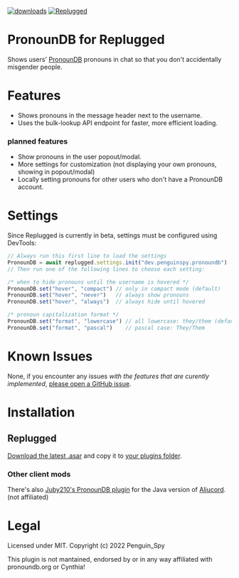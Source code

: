 [![downloads](https://img.shields.io/github/downloads/Penguin-Spy/replugged-pronoundb/latest/total?color=ff69b4&logo=github)](https://github.com/Penguin-Spy/replugged-pronoundb/releases/latest/download/dev.penguinspy.pronoundb.asar) [![Replugged](https://img.shields.io/badge/client-Replugged-7289da?logo=discord&logoColor=fff)](https://replugged.dev/)  
# PronounDB for Replugged
Shows users' [PronounDB](https://pronoundb.org) pronouns in chat so that you don't accidentally misgender people.

# Features
- Shows pronouns in the message header next to the username.
- Uses the bulk-lookup API endpoint for faster, more efficient loading.
### planned features
- Show pronouns in the user popout/modal.
- More settings for customization (not displaying your own pronouns, showing in popout/modal)
- Locally setting pronouns for other users who don't have a PronounDB account.

# Settings
Since Replugged is currently in beta, settings must be configured using DevTools:
```js
// Always run this first line to load the settings
PronounDB = await replugged.settings.init("dev.penguinspy.pronoundb")
// Then run one of the following lines to choose each setting:

/* when to hide pronouns until the username is hovered */
PronounDB.set("hover", "compact") // only in compact mode (default)
PronounDB.set("hover", "never")   // always show pronouns
PronounDB.set("hover", "always")  // always hide until hovered

/* pronoun capitalization format */
PronounDB.set("format", "lowercase") // all lowercase: they/them (default)
PronounDB.set("format", "pascal")    // pascal case: They/Them
```

# Known Issues
None, if you encounter any issues *with the features that are curently implemented*, [please open a GitHub issue](https://github.com/Penguin-Spy/replugged-pronoundb/issues).

# Installation
## Replugged
[Download the latest .asar](https://github.com/Penguin-Spy/replugged-pronoundb/releases/latest/download/dev.penguinspy.pronoundb.asar) and copy it to [your plugins folder](https://github.com/replugged-org/replugged#installing-plugins-and-themes).

### Other client mods
There's also [Juby210's PronounDB plugin](https://github.com/Juby210/Aliucord-plugins#pronoundb) for the Java version of [Aliucord](https://github.com/Aliucord/Aliucord "A Discord mod for Android"). (not affiliated)

# Legal
Licensed under MIT. Copyright (c) 2022 Penguin_Spy

This plugin is not mantained, endorsed by or in any way affiliated with pronoundb.org or Cynthia!  
